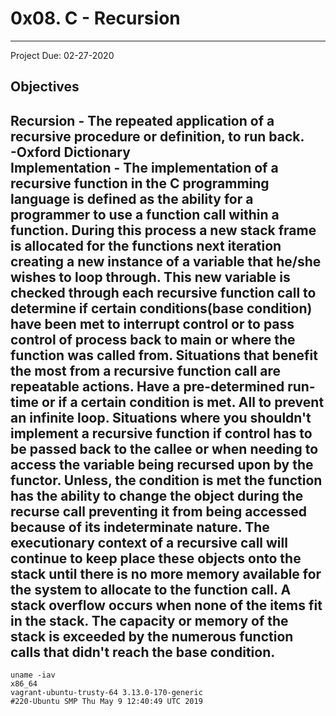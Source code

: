 # 0x08. C - Recursion
---
Project Due: 02-27-2020
## Objectives  
Recursion - The repeated application of a recursive procedure or definition, to run back.  
-Oxford Dictionary  
Implementation - The implementation of a recursive function in the C programming language is defined as the ability for a programmer to use a function call within a function. During this process a new stack frame is allocated for the functions next iteration creating a new instance of a variable that he/she wishes to loop through. This new variable is checked through each recursive function call to determine if certain conditions(base condition) have been met to interrupt control or to pass control of process back to main or where the function was called from. Situations that benefit the most from a recursive function call are repeatable actions. Have a pre-determined run-time or if a certain condition is met. All to prevent an infinite loop. Situations where you shouldn't implement a recursive function if control has to be passed back to the callee or when needing to access the variable being recursed upon by the functor. Unless, the condition is met the function has the ability to change the object during the recurse call preventing it from being accessed because of its indeterminate nature. The executionary context of a recursive call will continue to keep place these objects onto the stack until there is no more memory available for the system to allocate to the function call. A stack overflow occurs when none of the items fit in the stack. The capacity or memory of the stack is exceeded by the numerous function calls that didn't reach the base condition. 
---
```
uname -iav
x86_64
vagrant-ubuntu-trusty-64 3.13.0-170-generic
#220-Ubuntu SMP Thu May 9 12:40:49 UTC 2019
```
